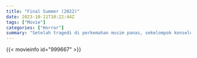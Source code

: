 ```yaml
---
title: "Final Summer (2022)"
date: 2023-10-11T10:22:44Z
tags: ["Movie"]
categories: ["Horror"]
summary: "Setelah tragedi di perkemahan musim panas, sekelompok konselor kamp harus berjuang untuk hidup mereka melawan pembunuh bertopeng."
---
```


  <mux-player stream-type="on-demand"
  src="https://kp3d-my.sharepoint.com/personal/ryoo_kp3d_onmicrosoft_com/_layouts/15/download.aspx?share=EfLK0yNVW3lIjm7N0kFNYwEBoogPhevbaJuUHHn-6ulMRQ" metadata-video-title="Final Summer (2022)" prefer-playback="mse" controls>
 
  </mux-player>
  

{{< movieinfo id="999667" >}}

  <script src="https://cdn.jsdelivr.net/npm/@mux/mux-player"></script>
  
   <script type="application/ld+json">
 {
  "@context": "https://schema.org/",
  "@type": "VideoObject",
  "name": "Final Summer (2022)",
  "contentUrl": "https://stream.mux.com/JdEeOVrmqyawj68yYRiHMDKLk01xHMLnd02YPaBQIoEm4.m3u8",
  "thumbnailUrl": "https://www.themoviedb.org/t/p/original/gdFZyVv5FegRsWo6Zn3vfYcoiuB.jpg?width=314&fit_mode=preserve&time=25",
  "uploadDate": "2023-10-11T10:22:44Z",
}

</script>